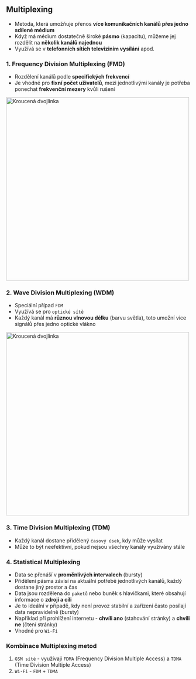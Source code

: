 ## Multiplexing
- Metoda, která umožňuje přenos **více komunikačních kanálů přes jedno sdílené médium**
- Když má médium dostatečně široké **pásmo** (kapacitu), můžeme jej rozdělit na **několik kanálů najednou**
- Využívá se v **telefonních sítích televiziním vysílání** apod.

### 1. Frequency Division Multiplexing (FMD)
- Rozdělení kanálů podle **specifických frekvencí**
- Je vhodné pro **fixní počet uživatelů**, mezi jednotlivými kanály je potřeba ponechat **frekvenční mezery** kvůli rušení

<img src="https://github.com/user-attachments/assets/9d760807-6c72-4a3e-a6f4-05048e4c6e89" alt="Kroucená dvojlinka" style="max-width: 100%; width: 500px;">

### 2. Wave Division Multiplexing (WDM)
- Speciální případ `FDM`
- Využívá se pro `optické sítě`
- Každý kanál má **různou vlnovou délku** (barvu světla), toto umožní více signálů přes jedno optické vlákno

<img src="https://github.com/user-attachments/assets/c0b39934-6c2e-461a-bebf-371954c77533" alt="Kroucená dvojlinka" style="max-width: 100%; width: 500px;">

### 3. Time Division Multiplexing (TDM)
- Každý kanál dostane přidělený `časový úsek`, kdy může vysílat
- Může to být neefektivní, pokud nejsou všechny kanály využívány stále

### 4. Statistical Multiplexing
- Data se přenáší v **proměnlivých intervalech** (bursty)
- Přidělení pásma závisí na aktuální potřebě jednotlivých kanálů, každý dostane jiný prostor a čas
- Data jsou rozdělena do `paketů` nebo buněk s hlavičkami, které obsahují informace o **zdroji a cíli**
- Je to ideální v případě, kdy není provoz stabilní a zařízení často posílají data nepravidelně (bursty)
- Například při prohlížení internetu - **chvíli ano** (stahování stránky) a **chvíli ne** (čtení stránky)
- Vhodné pro `Wi-Fi`

### Kombinace Multiplexing metod
1. `GSM sítě` - využívají `FDMA` (Frequency Division Multiple Access) a `TDMA` (Time Division Multiple Access)
2. `Wi-Fi` - `FDM` + `TDMA`
